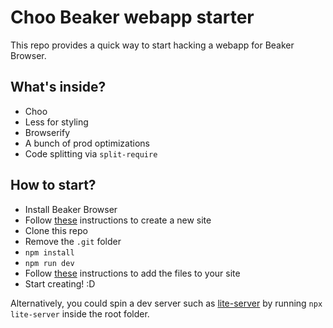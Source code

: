 # Choo Beaker webapp starter

This repo provides a quick way to start hacking a webapp for Beaker Browser. 

## What's inside?

* Choo
* Less for styling
* Browserify
* A bunch of prod optimizations
* Code splitting via `split-require`

## How to start?

* Install Beaker Browser
* Follow [these](https://beakerbrowser.com/docs/using-beaker/#how-to-create-a-website) instructions to create a new site
* Clone this repo
* Remove the `.git` folder
* `npm install`
* `npm run dev`
* Follow [these](https://beakerbrowser.com/docs/using-beaker/#adding-files-to-a-site) instructions to add the files to your site
* Start creating! :D

Alternatively, you could spin a dev server such as [lite-server](https://github.com/johnpapa/lite-server) by running `npx lite-server` inside the root folder.